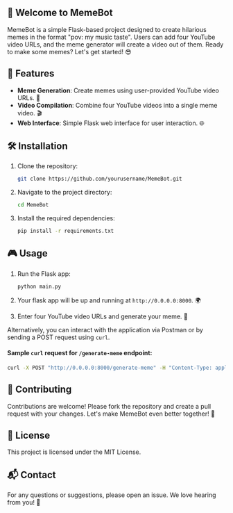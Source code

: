 ## 🎉 Welcome to MemeBot

MemeBot is a simple Flask-based project designed to create hilarious memes in the format "pov: my music taste". Users can add four YouTube video URLs, and the meme generator will create a video out of them. Ready to make some memes? Let's get started! 😎

## 🚀 Features

- **Meme Generation**: Create memes using user-provided YouTube video URLs. 🎥
- **Video Compilation**: Combine four YouTube videos into a single meme video. 🎬
- **Web Interface**: Simple Flask web interface for user interaction. 🌐

## 🛠️ Installation

1. Clone the repository:
    ```bash
    git clone https://github.com/yourusername/MemeBot.git
    ```
2. Navigate to the project directory:
    ```bash
    cd MemeBot
    ```
3. Install the required dependencies:
    ```bash
    pip install -r requirements.txt
    ```

## 🎮 Usage

1. Run the Flask app:
    ```bash
    python main.py
    ```
2. Your flask app will be up and running at `http://0.0.0.0:8000`. 🌍

3. Enter four YouTube video URLs and generate your meme. 🎉

Alternatively, you can interact with the application via Postman or by sending a POST request using `curl`.

#### Sample `curl` request for `/generate-meme` endpoint:

```sh
curl -X POST "http://0.0.0.0:8000/generate-meme" -H "Content-Type: application/json" -d '{"urls": ["<URL1>", "<URL2>", "<URL3>", "<URL4>"]}'
```


## 🤝 Contributing

Contributions are welcome! Please fork the repository and create a pull request with your changes. Let's make MemeBot even better together! 💪

## 📜 License

This project is licensed under the MIT License.

## 📬 Contact

For any questions or suggestions, please open an issue. We love hearing from you! 💌